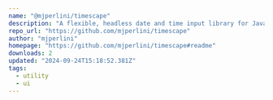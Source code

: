 ```yaml
---
name: "@mjperlini/timescape"
description: "A flexible, headless date and time input library for JavaScript. Provides tools for building fully customizable date and time input fields, with support for libraries like React, Preact, Vue, Svelte and Solid."
repo_url: "https://github.com/mjperlini/timescape"
author: "mjperlini"
homepage: "https://github.com/mjperlini/timescape#readme"
downloads: 2
updated: "2024-09-24T15:18:52.381Z"
tags: 
  - utility
  - ui
---
```

